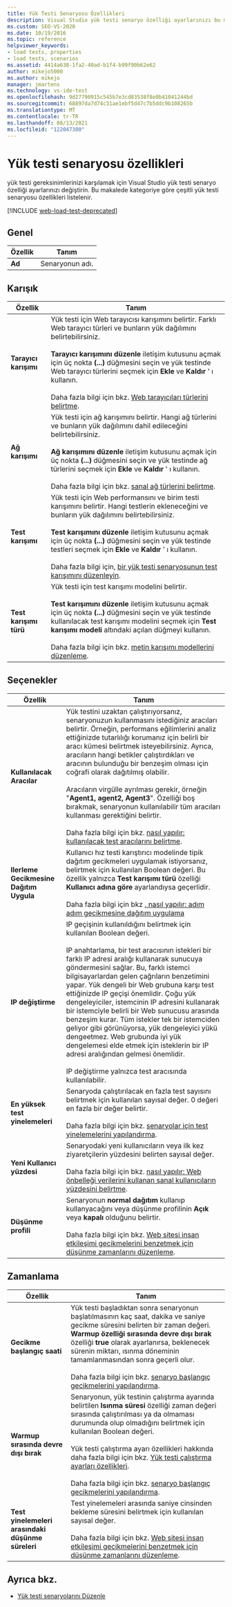 ```yaml
---
title: Yük Testi Senaryosu Özellikleri
description: Visual Studio yük testi senaryo özelliği ayarlarınızı bu makaledeki çeşitli yük testi senaryosu özelliklerinden birine değiştirmeyi öğrenin.
ms.custom: SEO-VS-2020
ms.date: 10/19/2016
ms.topic: reference
helpviewer_keywords:
- load tests, properties
- load tests, scenarios
ms.assetid: 4414a638-1fa2-40ad-b1f4-b99f90b62e62
author: mikejo5000
ms.author: mikejo
manager: jmartens
ms.technology: vs-ide-test
ms.openlocfilehash: 9d27790915c545b7e3cd83538f8e0b41041244bd
ms.sourcegitcommit: 68897da7d74c31ae1ebf5d47c7b5ddc9b108265b
ms.translationtype: MT
ms.contentlocale: tr-TR
ms.lasthandoff: 08/13/2021
ms.locfileid: "122047380"
---
```

# <a name="load-test-scenario-properties"></a>Yük testi senaryosu özellikleri

yük testi gereksinimlerinizi karşılamak için Visual Studio yük testi senaryo özelliği ayarlarınızı değiştirin. Bu makalede kategoriye göre çeşitli yük testi senaryosu özellikleri listelenir.

[!INCLUDE [web-load-test-deprecated](includes/web-load-test-deprecated.md)]

## <a name="general"></a>Genel

|Özellik|Tanım|
|-|----------------|
|**Ad**|Senaryonun adı.|

## <a name="mix"></a>Karışık

|Özellik|Tanım|
|-|----------------|
|**Tarayıcı karışımı**|Yük testi için Web tarayıcısı karışımını belirtir. Farklı Web tarayıcı türleri ve bunların yük dağılımını belirtebilirsiniz.<br /><br />**Tarayıcı karışımını düzenle** iletişim kutusunu açmak için üç nokta **(...)** düğmesini seçin ve yük testinde Web tarayıcı türlerini seçmek için **Ekle** ve **Kaldır** ' ı kullanın.<br /><br />Daha fazla bilgi için bkz. [Web tarayıcıları türlerini belirtme](../test/edit-the-test-mix-to-specify-which-web-browsers-types-in-a-load-test-scenario.md).|
|**Ağ karışımı**|Yük testi için ağ karışımını belirtir. Hangi ağ türlerini ve bunların yük dağılımını dahil edileceğini belirtebilirsiniz.<br /><br />**Ağ karışımını düzenle** iletişim kutusunu açmak için üç nokta **(...)** düğmesini seçin ve yük testinde ağ türlerini seçmek için **Ekle** ve **Kaldır** ' ı kullanın.<br /><br />Daha fazla bilgi için bkz. [sanal ağ türlerini belirtme](../test/specify-virtual-network-types-in-a-load-test-scenario.md).|
|**Test karışımı**|Yük testi için Web performansını ve birim testi karışımını belirtir. Hangi testlerin ekleneceğini ve bunların yük dağılımını belirtebilirsiniz.<br /><br />**Test karışımını düzenle** iletişim kutusunu açmak için üç nokta **(...)** düğmesini seçin ve yük testinde testleri seçmek için **Ekle** ve **Kaldır** ' ı kullanın.<br /><br />Daha fazla bilgi için, [bir yük testi senaryosunun test karışımını düzenleyin](../test/edit-the-test-mix-to-specify-which-web-browsers-types-in-a-load-test-scenario.md).|
|**Test karışımı türü**|Yük testi için test karışımı modelini belirtir.<br /><br />**Test karışımını düzenle** iletişim kutusunu açmak için üç nokta **(...)** düğmesini seçin ve yük testinde kullanılacak test karışımı modelini seçmek için **Test karışımı modeli** altındaki açılan düğmeyi kullanın.<br /><br />Daha fazla bilgi için bkz. [metin karışımı modellerini düzenleme](../test/edit-test-mix-models-to-specify-the-probability-of-a-virtual-user-running-a-test.md).|

## <a name="options"></a>Seçenekler

|Özellik|Tanım|
|-|----------------|
|**Kullanılacak Aracılar**|Yük testini uzaktan çalıştırıyorsanız, senaryonuzun kullanmasını istediğiniz aracıları belirtir. Örneğin, performans eğilimlerini analiz ettiğinizde tutarlılığı korumanız için belirli bir aracı kümesi belirtmek isteyebilirsiniz. Ayrıca, aracıların hangi betikler çalıştırdıkları ve aracının bulunduğu bir benzeşim olması için coğrafi olarak dağıtılmış olabilir.<br /><br />Aracıların virgülle ayrılması gerekir, örneğin "**Agent1, agent2, Agent3**". Özelliği boş bırakmak, senaryonun kullanılabilir tüm aracıları kullanması gerektiğini belirtir.<br /><br />Daha fazla bilgi için bkz. [nasıl yapılır: kullanılacak test aracılarını belirtme](../test/how-to-specify-test-agents-to-use-in-load-test-scenarios.md).|
|**Ilerleme Gecikmesine Dağıtım Uygula**|Kullanıcı hız testi karıştırıcı modelinde tipik dağıtım gecikmeleri uygulamak istiyorsanız, belirtmek için kullanılan Boolean değeri. Bu özellik yalnızca **Test karışımı türü** özelliği **Kullanıcı adına göre** ayarlandıysa geçerlidir.<br /><br />Daha fazla bilgi için bkz [. nasıl yapılır: adım adım gecikmesine dağıtım uygulama](../test/how-to-apply-distribution-to-pacing-delay-when-using-a-user-pace-test-mix-model.md)|
|**IP değiştirme**|IP geçişinin kullanıldığını belirtmek için kullanılan Boolean değeri.<br /><br />IP anahtarlama, bir test aracısının istekleri bir farklı IP adresi aralığı kullanarak sunucuya göndermesini sağlar. Bu, farklı istemci bilgisayarlardan gelen çağrıların benzetimini yapar. Yük dengeli bir Web grubuna karşı test ettiğinizde IP geçişi önemlidir. Çoğu yük dengeleyiciler, istemcinin IP adresini kullanarak bir istemciyle belirli bir Web sunucusu arasında benzeşim kurar. Tüm istekler tek bir istemciden geliyor gibi görünüyorsa, yük dengeleyici yükü dengeetmez. Web grubunda iyi yük dengelemesi elde etmek için isteklerin bir IP adresi aralığından gelmesi önemlidir.<br /><br />IP değiştirme yalnızca test aracısında kullanılabilir.|
|**En yüksek test yinelemeleri**|Senaryoda çalıştırılacak en fazla test sayısını belirtmek için kullanılan sayısal değer. 0 değeri en fazla bir değer belirtir.<br /><br />Daha fazla bilgi için bkz. [senaryolar için test yinelemelerini yapılandırma](../test/configure-test-iterations-in-a-load-test-scenario.md).|
|**Yeni Kullanıcı yüzdesi**|Senaryodaki yeni kullanıcıların veya ilk kez ziyaretçilerin yüzdesini belirten sayısal değer.<br /><br />Daha fazla bilgi için bkz. [nasıl yapılır: Web önbelleği verilerini kullanan sanal kullanıcıların yüzdesini belirtme](../test/how-to-specify-the-percentage-of-virtual-users-that-use-web-cache-data.md).|
|**Düşünme profili**|Senaryonun **normal dağıtım** kullanıp kullanyacağını veya düşünme profilinin **Açık** veya **kapalı** olduğunu belirtir.<br /><br />Daha fazla bilgi için bkz. [Web sitesi insan etkileşimi gecikmelerini benzetmek için düşünme zamanlarını düzenleme](../test/edit-think-times-in-load-test-scenarios.md).|

## <a name="timing"></a>Zamanlama

|Özellik|Tanım|
|-|----------------|
|**Gecikme başlangıç saati**|Yük testi başladıktan sonra senaryonun başlatılmasının kaç saat, dakika ve saniye gecikme süresini belirten bir zaman değeri. **Warmup özelliği sırasında devre dışı bırak** özelliği **true** olarak ayarlanırsa, beklenecek sürenin miktarı, ısınma döneminin tamamlanmasından sonra geçerli olur.<br /><br />Daha fazla bilgi için bkz. [senaryo başlangıç gecikmelerini yapılandırma](../test/configure-scenario-start-delays.md).|
|**Warmup sırasında devre dışı bırak**|Senaryonun, yük testinin çalıştırma ayarında belirtilen **Isınma süresi** özelliği zaman değeri sırasında çalıştırılması ya da olmaması durumunda olup olmadığını belirtmek için kullanılan Boolean değeri.<br /><br />Yük testi çalıştırma ayarı özellikleri hakkında daha fazla bilgi için bkz. [Yük testi çalıştırma ayarları özellikleri](../test/load-test-run-settings-properties.md).<br /><br />Daha fazla bilgi için bkz. [senaryo başlangıç gecikmelerini yapılandırma](../test/configure-scenario-start-delays.md).|
|**Test yinelemeleri arasındaki düşünme süreleri**|Test yinelemeleri arasında saniye cinsinden bekleme süresini belirtmek için kullanılan sayısal değer.<br /><br />Daha fazla bilgi için bkz. [Web sitesi insan etkileşimi gecikmelerini benzetmek için düşünme zamanlarını düzenleme](../test/edit-think-times-in-load-test-scenarios.md).|

## <a name="see-also"></a>Ayrıca bkz.

- [Yük testi senaryolarını Düzenle](../test/edit-load-test-scenarios.md)
